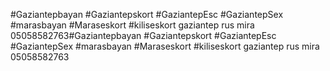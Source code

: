 #Gaziantepbayan #Gaziantepskort #GaziantepEsc #GaziantepSex #marasbayan #Maraseskort #kiliseskort gaziantep rus mira 05058582763#Gaziantepbayan #Gaziantepskort #GaziantepEsc #GaziantepSex #marasbayan #Maraseskort #kiliseskort gaziantep rus mira 05058582763
